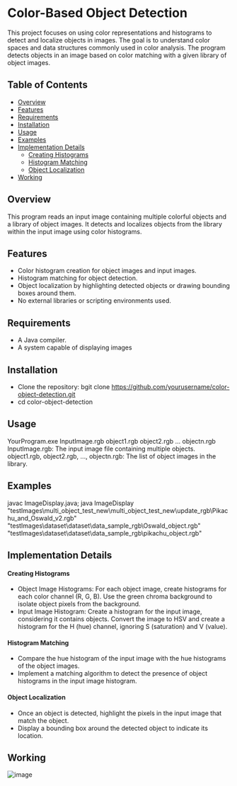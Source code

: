 # Color-Based Object Detection

This project focuses on using color representations and histograms to detect and localize objects in images. The goal is to understand color spaces and data structures commonly used in color analysis. The program detects objects in an image based on color matching with a given library of object images.

## Table of Contents

- [Overview](#overview)
- [Features](#features)
- [Requirements](#requirements)
- [Installation](#installation)
- [Usage](#usage)
- [Examples](#examples)
- [Implementation Details](#implementation-details)
  - [Creating Histograms](#creating-histograms)
  - [Histogram Matching](#histogram-matching)
  - [Object Localization](#object-localization)
- [Working](#working)

## Overview
This program reads an input image containing multiple colorful objects and a library of object images. It detects and localizes objects from the library within the input image using color histograms.

## Features
- Color histogram creation for object images and input images.
- Histogram matching for object detection.
- Object localization by highlighting detected objects or drawing bounding boxes around them.
- No external libraries or scripting environments used.

## Requirements
- A Java compiler.
- A system capable of displaying images

## Installation
- Clone the repository: bgit clone https://github.com/yourusername/color-object-detection.git
- cd color-object-detection

## Usage
YourProgram.exe InputImage.rgb object1.rgb object2.rgb ... objectn.rgb
InputImage.rgb: The input image file containing multiple objects.
object1.rgb, object2.rgb, ..., objectn.rgb: The list of object images in the library.

## Examples
javac ImageDisplay.java; java ImageDisplay "testImages\multi_object_test_new\multi_object_test_new\update_rgb\Pikachu_and_Oswald_v2.rgb" "testImages\dataset\dataset\data_sample_rgb\Oswald_object.rgb" "testImages\dataset\dataset\data_sample_rgb\pikachu_object.rgb"

## Implementation Details
#### Creating Histograms
- Object Image Histograms: For each object image, create histograms for each color channel (R, G, B). Use the green chroma background to isolate object pixels from the background.
- Input Image Histogram: Create a histogram for the input image, considering it contains objects. Convert the image to HSV and create a histogram for the H (hue) channel, ignoring S (saturation) and V (value).

#### Histogram Matching
- Compare the hue histogram of the input image with the hue histograms of the object images.
- Implement a matching algorithm to detect the presence of object histograms in the input image histogram.

#### Object Localization
- Once an object is detected, highlight the pixels in the input image that match the object.
- Display a bounding box around the detected object to indicate its location.

## Working
![image](https://github.com/user-attachments/assets/b982d002-cb69-4489-bf9b-164667be76f2)
